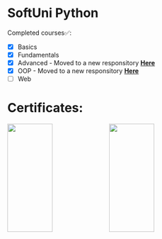 # SoftUni Python

Completed courses✅:
- [x] Basics
- [x] Fundamentals
- [x] Advanced - Moved to a new responsitory <strong><a href="https://github.com/TsvetanG2/Softuni-Python-Advanced">Here</a></strong>
- [x] OOP - Moved to a new responsitory <strong><a href="https://github.com/TsvetanG2/Python-OOP">Here</a></strong>
- [ ] Web

# Certificates:

<img align = "left" width = "45%" height = "25%" src="https://github.com/TsvetanG2/My-Projects/assets/106432651/5597165e-43ee-4fbb-b0fc-e156e5723d85">
<img align = "left" width = "45%" height = "25%" src="https://github.com/TsvetanG2/My-Projects/assets/106432651/0dd9e436-f2fd-49d9-a53f-29e238caaaa4">
